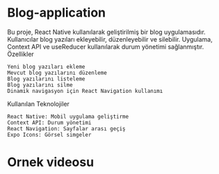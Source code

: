 ﻿# Blog-application

Bu proje, React Native kullanılarak geliştirilmiş bir blog uygulamasıdır. Kullanıcılar blog yazıları ekleyebilir, düzenleyebilir ve silebilir. Uygulama, Context API ve useReducer kullanılarak durum yönetimi sağlanmıştır.
Özellikler

    Yeni blog yazıları ekleme
    Mevcut blog yazılarını düzenleme
    Blog yazılarını listeleme
    Blog yazılarını silme
    Dinamik navigasyon için React Navigation kullanımı

Kullanılan Teknolojiler

    React Native: Mobil uygulama geliştirme
    Context API: Durum yönetimi
    React Navigation: Sayfalar arası geçiş
    Expo Icons: Görsel simgeler
# Ornek videosu 

